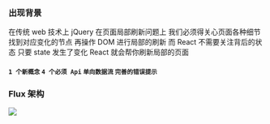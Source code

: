 ### 出现背景
在传统 web 技术上 jQuery 在页面局部刷新问题上 我们必须得关心页面各种细节 找到对应变化的节点 再操作 DOM 进行局部的刷新
而 React 不需要关注背后的状态 只要 state 发生了变化 React 就会帮你刷新局部的页面  
#### `1 个新概念` `4 个必须 Api` `单向数据流` `完善的错误提示`

### Flux 架构 
![]('https://github.com/heliosneverend/web/blob/master/assets/react_1.png')

